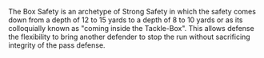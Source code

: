 The Box Safety is an archetype of Strong Safety in which the safety comes down from a depth of 12 to 15 yards to a depth of 8 to 10 yards or as its colloquially known as "coming inside the Tackle-Box".  This allows defense the flexibility to bring another defender to stop the run without sacrificing integrity of the pass defense. 